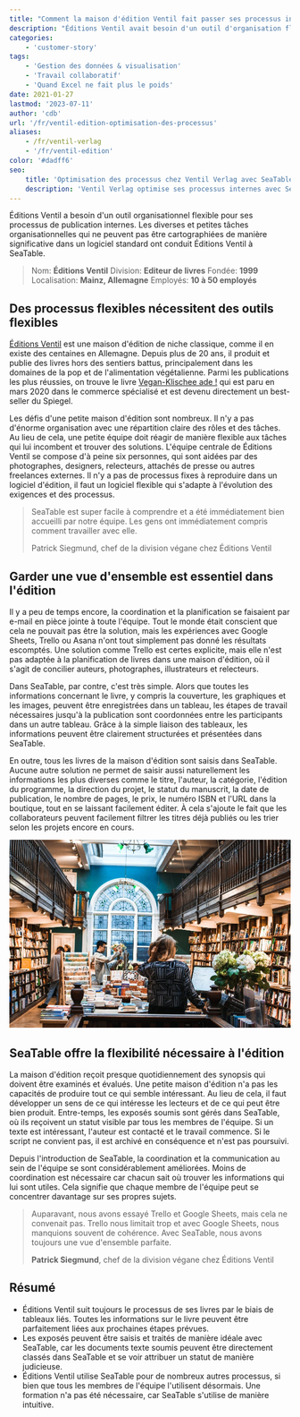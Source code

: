 ```yaml
---
title: "Comment la maison d'édition Ventil fait passer ses processus internes à la vitesse supérieure"
description: "Éditions Ventil avait besoin d'un outil d'organisation flexible pour ses processus d'édition internes. Les tâches d'organisation variées et de petite taille qui ne peuvent être représentées de manière pertinente dans aucun logiciel standard ont conduit Éditions Ventil à utiliser SeaTable."
categories:
    - 'customer-story'
tags:
    - 'Gestion des données & visualisation'
    - 'Travail collaboratif'
    - 'Quand Excel ne fait plus le poids'
date: 2021-01-27
lastmod: '2023-07-11'
author: 'cdb'
url: '/fr/ventil-edition-optimisation-des-processus'
aliases:
    - /fr/ventil-verlag
    - '/fr/ventil-edition'
color: '#dadff6'
seo:
    title: 'Optimisation des processus chez Ventil Verlag avec SeaTable'
    description: 'Ventil Verlag optimise ses processus internes avec SeaTable : flexibilité quand le logiciel standard atteint ses limites.'
---
```


Éditions Ventil a besoin d'un outil organisationnel flexible pour ses processus de publication internes. Les diverses et petites tâches organisationnelles qui ne peuvent pas être cartographiées de manière significative dans un logiciel standard ont conduit Éditions Ventil à SeaTable.

> Nom: **Éditions Ventil**
> Division: **Editeur de livres**
> Fondée: **1999**
> Localisation: **Mainz, Allemagne**
> Employés: **10 à 50 employés**

## Des processus flexibles nécessitent des outils flexibles

[Éditions Ventil](https://www.ventil-verlag.de/geschichte) est une maison d'édition de niche classique, comme il en existe des centaines en Allemagne. Depuis plus de 20 ans, il produit et publie des livres hors des sentiers battus, principalement dans les domaines de la pop et de l'alimentation végétalienne. Parmi les publications les plus réussies, on trouve le livre [Vegan-Klischee ade !](https://www.ventil-verlag.de/titel/1814/vegan-klischee-ade) qui est paru en mars 2020 dans le commerce spécialisé et est devenu directement un best-seller du Spiegel.

Les défis d'une petite maison d'édition sont nombreux. Il n'y a pas d'énorme organisation avec une répartition claire des rôles et des tâches. Au lieu de cela, une petite équipe doit réagir de manière flexible aux tâches qui lui incombent et trouver des solutions. L'équipe centrale de Éditions Ventil se compose d'à peine six personnes, qui sont aidées par des photographes, designers, relecteurs, attachés de presse ou autres freelances externes. Il n'y a pas de processus fixes à reproduire dans un logiciel d'édition, il faut un logiciel flexible qui s'adapte à l'évolution des exigences et des processus.

> SeaTable est super facile à comprendre et a été immédiatement bien accueilli par notre équipe. Les gens ont immédiatement compris comment travailler avec elle.
>
> Patrick Siegmund, chef de la division végane chez Éditions Ventil

## Garder une vue d'ensemble est essentiel dans l'édition

Il y a peu de temps encore, la coordination et la planification se faisaient par e-mail en pièce jointe à toute l'équipe. Tout le monde était conscient que cela ne pouvait pas être la solution, mais les expériences avec Google Sheets, Trello ou Asana n'ont tout simplement pas donné les résultats escomptés. Une solution comme Trello est certes explicite, mais elle n'est pas adaptée à la planification de livres dans une maison d'édition, où il s'agit de concilier auteurs, photographes, illustrateurs et relecteurs.

Dans SeaTable, par contre, c'est très simple. Alors que toutes les informations concernant le livre, y compris la couverture, les graphiques et les images, peuvent être enregistrées dans un tableau, les étapes de travail nécessaires jusqu'à la publication sont coordonnées entre les participants dans un autre tableau. Grâce à la simple liaison des tableaux, les informations peuvent être clairement structurées et présentées dans SeaTable.

En outre, tous les livres de la maison d'édition sont saisis dans SeaTable. Aucune autre solution ne permet de saisir aussi naturellement les informations les plus diverses comme le titre, l'auteur, la catégorie, l'édition du programme, la direction du projet, le statut du manuscrit, la date de publication, le nombre de pages, le prix, le numéro ISBN et l'URL dans la boutique, tout en se laissant facilement éditer. À cela s'ajoute le fait que les collaborateurs peuvent facilement filtrer les titres déjà publiés ou les trier selon les projets encore en cours.

![Des processus flexibles dans l'édition grâce à SeaTable](ventil-verlag.jpg)

## SeaTable offre la flexibilité nécessaire à l'édition

La maison d'édition reçoit presque quotidiennement des synopsis qui doivent être examinés et évalués. Une petite maison d'édition n'a pas les capacités de produire tout ce qui semble intéressant. Au lieu de cela, il faut développer un sens de ce qui intéresse les lecteurs et de ce qui peut être bien produit. Entre-temps, les exposés soumis sont gérés dans SeaTable, où ils reçoivent un statut visible par tous les membres de l'équipe. Si un texte est intéressant, l'auteur est contacté et le travail commence. Si le script ne convient pas, il est archivé en conséquence et n'est pas poursuivi.

Depuis l'introduction de SeaTable, la coordination et la communication au sein de l'équipe se sont considérablement améliorées. Moins de coordination est nécessaire car chacun sait où trouver les informations qui lui sont utiles. Cela signifie que chaque membre de l'équipe peut se concentrer davantage sur ses propres sujets.

> Auparavant, nous avons essayé Trello et Google Sheets, mais cela ne convenait pas. Trello nous limitait trop et avec Google Sheets, nous manquions souvent de cohérence. Avec SeaTable, nous avons toujours une vue d'ensemble parfaite.
>
> **Patrick Siegmund**, chef de la division végane chez Éditions Ventil

## Résumé

- Éditions Ventil suit toujours le processus de ses livres par le biais de tableaux liés. Toutes les informations sur le livre peuvent être parfaitement liées aux prochaines étapes prévues.
- Les exposés peuvent être saisis et traités de manière idéale avec SeaTable, car les documents texte soumis peuvent être directement classés dans SeaTable et se voir attribuer un statut de manière judicieuse.
- Éditions Ventil utilise SeaTable pour de nombreux autres processus, si bien que tous les membres de l'équipe l'utilisent désormais. Une formation n'a pas été nécessaire, car SeaTable s'utilise de manière intuitive.
